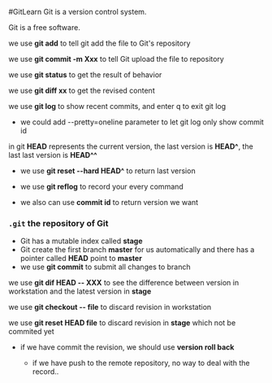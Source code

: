 #GitLearn
Git is a version control system.

Git is a free software.

we use **git add** to tell git add the file to Git's repository

we use **git commit -m Xxx** to tell Git upload the file 
to repository

we use **git status** to get the result of behavior

we use **git diff xx** to get the revised content

we use **git log** to show recent commits, and enter q to exit git log

 - we could add --pretty=oneline parameter to let git log only show commit id

in git **HEAD** represents the current version, the last version is **HEAD^**, the last last version is **HEAD^^**

- we use **git reset --hard HEAD^** to return last version

- we use **git reflog** to record your every command

- we also can use **commit id** to return version we want

### `.git` the repository of Git

 - Git has a mutable index called **stage**
 - Git create the first branch **master** for us automatically and there has a pointer called **HEAD** point to **master**
 - we use **git commit** to submit all changes to branch
 
we use **git dif HEAD -- XXX** to see the difference between version in workstation and the latest version in **stage**
 
we use **git checkout -- file** to discard revision in workstation

we use **git reset HEAD file** to discard revision in **stage** which not be commited yet

- if we have commit the revision, we should use  **version roll back** 

	-  if we have push to the remote repository, no way to deal with the record..
 
